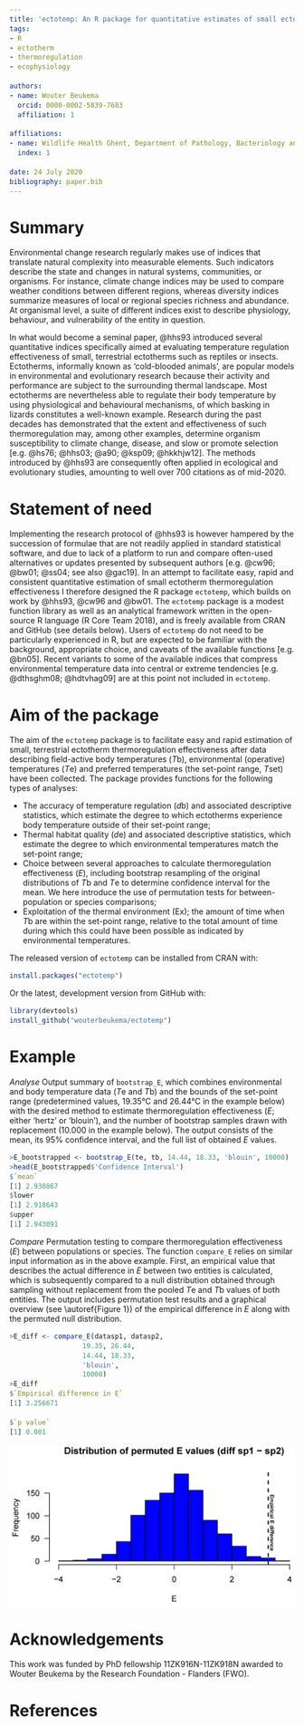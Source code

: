 ```yaml
---
title: 'ectotemp: An R package for quantitative estimates of small ectotherm temperature regulation effectiveness'
tags:
- R
- ectotherm
- thermoregulation
- ecophysiology

authors:
- name: Wouter Beukema
  orcid: 0000-0002-5839-7683
  affiliation: 1

affiliations:
- name: Wildlife Health Ghent, Department of Pathology, Bacteriology and Avian Diseases, Ghent University, Salisburylaan 133, 9820 Merelbeke, Belgium
  index: 1

date: 24 July 2020
bibliography: paper.bib
---
```


# Summary
Environmental change research regularly makes use of indices that translate natural complexity into measurable elements. Such indicators describe the state and changes in natural systems, communities, or organisms. For instance, climate change indices may be used to compare weather conditions between different regions, whereas diversity indices summarize measures of local or regional species richness and abundance. At organismal level, a suite of different indices exist to describe physiology, behaviour, and vulnerability of the entity in question. 

In what would become a seminal paper, @hhs93 introduced several quantitative indices specifically aimed at evaluating temperature regulation effectiveness of small, terrestrial ectotherms such as reptiles or insects. Ectotherms, informally known as ‘cold-blooded animals’, are popular models in environmental and evolutionary research because their activity and performance are subject to the surrounding thermal landscape. Most ectotherms are nevertheless able to regulate their body temperature by using physiological and behavioural mechanisms, of which basking in lizards constitutes a well-known example. Research during the past decades has demonstrated that the extent and effectiveness of such thermoregulation may, among other examples, determine organism susceptibility to climate change, disease, and slow or promote selection [e.g. @hs76; @hhs03; @a90; @ksp09; @hkkhjw12]. The methods introduced by @hhs93 are consequently often applied in ecological and evolutionary studies, amounting to well over 700 citations as of mid-2020.

# Statement of need
Implementing the research protocol of @hhs93 is however hampered by the succession of formulae that are not readily applied in standard statistical software, and due to lack of a platform to run and compare often-used alternatives or updates presented by subsequent authors [e.g. @cw96; @bw01; @ss04; see also @gac19]. In an attempt to facilitate easy, rapid and consistent quantitative estimation of small ectotherm thermoregulation effectiveness I therefore designed the R package `ectotemp`, which builds on work by @hhs93, @cw96 and @bw01. The `ectotemp` package is a modest function library as well as an analytical framework written in the open-source R language (R Core Team 2018), and is freely available from CRAN and GitHub (see details below). Users of `ectotemp` do not need to be particularly experienced in R, but are expected to be familiar with the background, appropriate choice, and caveats of the available functions [e.g. @bn05]. Recent variants to some of the available indices that compress environmental temperature data into central or extreme tendencies [e.g. @dthsghm08; @hdtvhag09] are at this point not included in `ectotemp`.

# Aim of the package
The aim of the `ectotemp` package is to facilitate easy and rapid estimation of small, terrestrial ectotherm thermoregulation effectiveness after data describing field-active body temperatures (*T*b), environmental (operative) temperatures (*T*e) and preferred temperatures (the set-point range, *T*set) have been collected. The package provides functions for the following types of analyses:
- The accuracy of temperature regulation (*d*b) and associated descriptive statistics, which estimate the degree to which ectotherms experience body temperature outside of their set-point range;
- Thermal habitat quality (*d*e) and associated descriptive statistics, which estimate the degree to which environmental temperatures match the set-point range;
- Choice between several approaches to calculate thermoregulation effectiveness (*E*), including bootstrap resampling of the original distributions of *T*b and *T*e to determine confidence interval for the mean. We here introduce the use of permutation tests for between-population or species comparisons;
- Exploitation of the thermal environment (Ex); the amount of time when *T*b are within the set-point range, relative to the total amount of time during which this could have been possible as indicated by environmental temperatures.

The released version of `ectotemp` can be installed from CRAN with:
``` r
install.packages("ectotemp")
```

Or the latest, development version from GitHub with:
``` r
library(devtools)
install_github("wouterbeukema/ectotemp")
 ```

# Example
*Analyse*
Output summary of `bootstrap_E`, which combines environmental and body temperature data (*T*e and *T*b) and the bounds of the set-point range (predetermined values, 19.35°C and 26.44°C in the example below) with the desired method to estimate thermoregulation effectiveness (*E*; either ‘hertz’ or ‘blouin’), and the number of bootstrap samples drawn with replacement (10.000 in the example below). The output consists of the mean, its 95% confidence interval, and the full list of obtained *E* values.

``` r
>E_bootstrapped <- bootstrap_E(te, tb, 14.44, 18.33, 'blouin', 10000)
>head(E_bootstrapped$'Confidence Interval')
$`mean`
[1] 2.930867
$lower
[1] 2.918643
$upper
[1] 2.943091
```

*Compare*
Permutation testing to compare thermoregulation effectiveness (*E*) between populations or species. The function `compare_E` relies on similar input information as in the above example. First, an empirical value that describes the actual difference in *E* between two entities is calculated, which is subsequently compared to a null distribution obtained through sampling without replacement from the pooled *T*e and *T*b values of both entities. The output includes permutation test results and a graphical overview (see \autoref{Figure 1}) of the empirical difference in *E* along with the permuted null distribution.

``` r
>E_diff <- compare_E(datasp1, datasp2,
                  19.35, 26.44, 
                  14.44, 18.33,
                  'blouin',
                  10000)
>E_diff
$`Empirical difference in E`
[1] 3.256671

$`p value`
[1] 0.001
```

![Example of graphical output obtained by permutation testing when comparing thermoregulation effectiveness (*E*) between two species.\label{Figure 1}](figure.png)

# Acknowledgements
This work was funded by PhD fellowship 11ZK916N-11ZK918N awarded to Wouter Beukema by the Research Foundation - Flanders (FWO).

# References